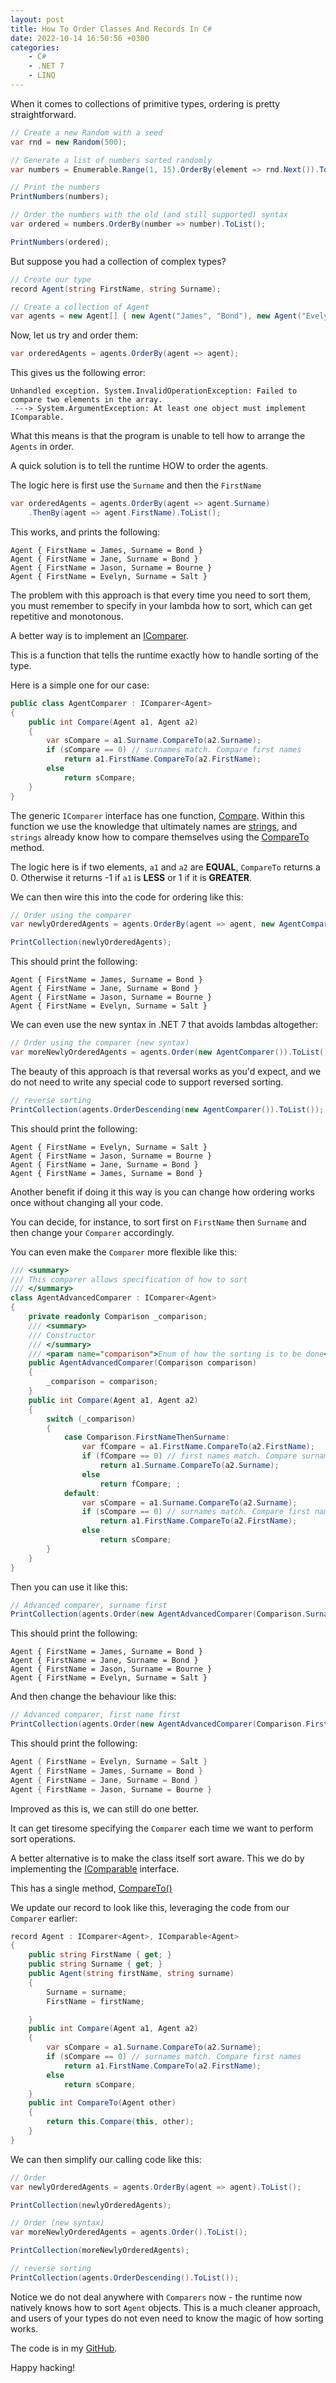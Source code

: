 ```yaml
---
layout: post
title: How To Order Classes And Records In C#
date: 2022-10-14 16:50:56 +0300
categories:
    - C#
    - .NET 7
    - LINQ
---
```

When it comes to collections of primitive types, ordering is pretty straightforward.


```csharp
// Create a new Random with a seed
var rnd = new Random(500);

// Generate a list of numbers sorted randomly
var numbers = Enumerable.Range(1, 15).OrderBy(element => rnd.Next()).ToList();

// Print the numbers
PrintNumbers(numbers);

// Order the numbers with the old (and still supported) syntax
var ordered = numbers.OrderBy(number => number).ToList();

PrintNumbers(ordered);
```

But suppose you had a collection of complex types?

```csharp
// Create our type
record Agent(string FirstName, string Surname);

// Create a collection of Agent
var agents = new Agent[] { new Agent("James", "Bond"), new Agent("Evelyn", "Salt"), new Agent("Jason", "Bourne"), new Agent("Jane", "Bond") };
```

Now, let us try and order them:

```csharp
var orderedAgents = agents.OrderBy(agent => agent);
```

This gives us the following error:

```plaintext
Unhandled exception. System.InvalidOperationException: Failed to compare two elements in the array.
 ---> System.ArgumentException: At least one object must implement IComparable.
```

What this means is that the program is unable to tell how to arrange the `Agents` in order.

A quick solution is to tell the runtime HOW to order the agents. 

The logic here is first use the `Surname` and then the `FirstName`

```csharp
var orderedAgents = agents.OrderBy(agent => agent.Surname)
    .ThenBy(agent => agent.FirstName).ToList();
```

This works, and prints the following:

```plaintext
Agent { FirstName = James, Surname = Bond }
Agent { FirstName = Jane, Surname = Bond }   
Agent { FirstName = Jason, Surname = Bourne }
Agent { FirstName = Evelyn, Surname = Salt }
```

The problem with this approach is that every time you need to sort them, you must remember to specify in your lambda how to sort, which can get repetitive and monotonous.

A better way is to implement an [IComparer](https://learn.microsoft.com/en-us/dotnet/api/system.collections.icomparer?view=net-6.0).

This is a function that tells the runtime exactly how to handle sorting of the type.

Here is a simple one for our case:

```csharp
public class AgentComparer : IComparer<Agent>
{
    public int Compare(Agent a1, Agent a2)
    {
        var sCompare = a1.Surname.CompareTo(a2.Surname);
        if (sCompare == 0) // surnames match. Compare first names
            return a1.FirstName.CompareTo(a2.FirstName);
        else
            return sCompare;
    }
}
```

The generic `IComparer` interface has one function, [Compare](https://learn.microsoft.com/en-us/dotnet/api/system.collections.icomparer.compare?view=net-6.0). Within this function we use the knowledge that ultimately names are [strings](https://learn.microsoft.com/en-us/dotnet/api/system.string?view=net-7.0), and `strings` already know how to compare themselves using the [CompareTo](https://learn.microsoft.com/en-us/dotnet/api/system.string.compareto?view=net-6.0) method.

The logic here is if two elements, `a1` and `a2` are **EQUAL**, `CompareTo` returns a 0. Otherwise it returns -1 if `a1` is **LESS** or 1 if it is **GREATER**.

We can then wire this into the code for ordering like this:

```csharp
// Order using the comparer
var newlyOrderedAgents = agents.OrderBy(agent => agent, new AgentComparer()).ToList();

PrintCollection(newlyOrderedAgents);
```
This should print the following:

```plaintext
Agent { FirstName = James, Surname = Bond }
Agent { FirstName = Jane, Surname = Bond }
Agent { FirstName = Jason, Surname = Bourne }
Agent { FirstName = Evelyn, Surname = Salt }
```

We can even use the new syntax in .NET 7 that avoids lambdas altogether:

```csharp
// Order using the comparer (new syntax)
var moreNewlyOrderedAgents = agents.Order(new AgentComparer()).ToList();
```

The beauty of this approach is that reversal works as you'd expect, and we do not need to write any special code to support reversed sorting.

```csharp
// reverse sorting
PrintCollection(agents.OrderDescending(new AgentComparer()).ToList());
```

This should print the following:

```plaintext
Agent { FirstName = Evelyn, Surname = Salt }
Agent { FirstName = Jason, Surname = Bourne }
Agent { FirstName = Jane, Surname = Bond }
Agent { FirstName = James, Surname = Bond }
```

Another benefit if doing it this way is you can change how ordering works once without changing all your code.

You can decide, for instance, to sort first on `FirstName` then `Surname` and then change your `Comparer` accordingly.

You can even make the `Comparer` more flexible like this:

```csharp
/// <summary>
/// This comparer allows specification of how to sort
/// </summary>
class AgentAdvancedComparer : IComparer<Agent>
{
    private readonly Comparison _comparison;
    /// <summary>
    /// Constructor
    /// </summary>
    /// <param name="comparison">Enum of how the sorting is to be done</param>
    public AgentAdvancedComparer(Comparison comparison)
    {
        _comparison = comparison;
    }
    public int Compare(Agent a1, Agent a2)
    {
        switch (_comparison)
        {
            case Comparison.FirstNameThenSurname:
                var fCompare = a1.FirstName.CompareTo(a2.FirstName);
                if (fCompare == 0) // first names match. Compare surnames
                    return a1.Surname.CompareTo(a2.Surname);
                else
                    return fCompare; ;
            default:
                var sCompare = a1.Surname.CompareTo(a2.Surname);
                if (sCompare == 0) // surnames match. Compare first names
                    return a1.FirstName.CompareTo(a2.FirstName);
                else
                    return sCompare;
        }
    }
}
```

Then you can use it like this:

```csharp
// Advanced comparer, surname first
PrintCollection(agents.Order(new AgentAdvancedComparer(Comparison.SurnameThenFirstName)).ToList());
```

This should print the following:

```plaintext
Agent { FirstName = James, Surname = Bond }
Agent { FirstName = Jane, Surname = Bond }
Agent { FirstName = Jason, Surname = Bourne }
Agent { FirstName = Evelyn, Surname = Salt }
```

And then change the behaviour like this:

```csharp
// Advanced comparer, first name first
PrintCollection(agents.Order(new AgentAdvancedComparer(Comparison.FirstNameThenSurname)).ToList());
```

This should print the following:

```csharp
Agent { FirstName = Evelyn, Surname = Salt }
Agent { FirstName = James, Surname = Bond }
Agent { FirstName = Jane, Surname = Bond }
Agent { FirstName = Jason, Surname = Bourne }
```

Improved as this is, we can still do one better.

It can get tiresome specifying the `Comparer` each time we want to perform sort operations.

A better alternative is to make the class itself sort aware. This we do by implementing the [IComparable<T>](https://learn.microsoft.com/en-us/dotnet/api/system.icomparable?view=net-6.0) interface.

This has a single method, [CompareTo()](https://learn.microsoft.com/en-us/dotnet/api/system.icomparable.compareto?view=net-6.0)

We update our record to look like this, leveraging the code from our `Comparer` earlier:

```csharp
record Agent : IComparer<Agent>, IComparable<Agent>
{
    public string FirstName { get; }
    public string Surname { get; }
    public Agent(string firstName, string surname)
    {
        Surname = surname;
        FirstName = firstName;

    }
    public int Compare(Agent a1, Agent a2)
    {
        var sCompare = a1.Surname.CompareTo(a2.Surname);
        if (sCompare == 0) // surnames match. Compare first names
            return a1.FirstName.CompareTo(a2.FirstName);
        else
            return sCompare;
    }
    public int CompareTo(Agent other)
    {
        return this.Compare(this, other);
    }
}
```

We can then simplify our calling code like this:

```csharp
// Order
var newlyOrderedAgents = agents.OrderBy(agent => agent).ToList();

PrintCollection(newlyOrderedAgents);

// Order (new syntax)
var moreNewlyOrderedAgents = agents.Order().ToList();

PrintCollection(moreNewlyOrderedAgents);

// reverse sorting
PrintCollection(agents.OrderDescending().ToList());
```

Notice we do not deal anywhere with `Comparers` now - the runtime now natively knows how to sort `Agent` objects. This is a much cleaner approach, and users of your types do not even need to know the magic of how sorting works.

The code is in my [GitHub](https://github.com/conradakunga/BlogCode/tree/master/2022-10-14%20-%20How%20To%20Order%20Classes%20And%20Records%20In%20C%23).

Happy hacking!